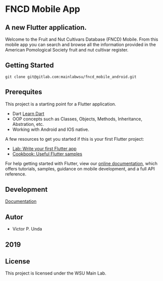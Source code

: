 # FNCD Mobile App

## A new Flutter application.

Welcome to the Fruit and Nut Cultivars Database (FNCD) Mobile.
From this mobile app you can search and browse all the information provided in the American Pomological Society fruit and nut cultivar register.

## Getting Started

```Cloning an Existing Repository
git clone git@gitlab.com:mainlabwsu/fncd_mobile_android.git
```

## Prerequites

This project is a starting point for a Flutter application.

- Dart [Learn Dart](https://dart.dev/)
- OOP concepts such as Classes, Objects, Methods, Inheritance, Abstration, etc.
- Working with Android and IOS native.

A few resources to get you started if this is your first Flutter project:

- [Lab: Write your first Flutter app](https://flutter.dev/docs/get-started/codelab)
- [Cookbook: Useful Flutter samples](https://flutter.dev/docs/cookbook)

For help getting started with Flutter, view our
[online documentation](https://flutter.dev/docs), which offers tutorials,
samples, guidance on mobile development, and a full API reference.

## Development

[Documentation](https://gitlab.com/mainlabwsu/fncd_mobile_android/blob/master/mobile_app_fncd/documentation.md)

## Autor

- Victor P. Unda

## 2019

## License

This project is licensed under the WSU Main Lab.